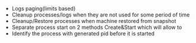 - Logs paging(limits based)
- Cleanup processes/logs when they are not used for some period of time
- Cleanup/Restore processes when machine restored from snapshot
- Separate process start on 2 methods Create&Start which will allow to
- Identify the process with generated pid before it is started
